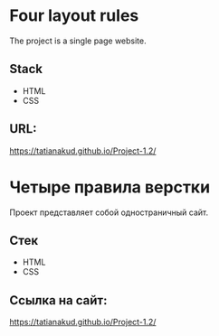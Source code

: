 # Four layout rules
The project is a single page website.

## Stack
* HTML
* CSS


## URL: 

https://tatianakud.github.io/Project-1.2/


# Четыре правила верстки
Проект представляет собой одностраничный сайт.

## Стек
* HTML
* CSS

## Ссылка на сайт: 

https://tatianakud.github.io/Project-1.2/
